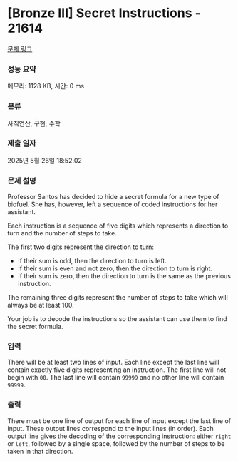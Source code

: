 # [Bronze III] Secret Instructions - 21614 

[문제 링크](https://www.acmicpc.net/problem/21614) 

### 성능 요약

메모리: 1128 KB, 시간: 0 ms

### 분류

사칙연산, 구현, 수학

### 제출 일자

2025년 5월 26일 18:52:02

### 문제 설명

<p>Professor Santos has decided to hide a secret formula for a new type of biofuel. She has, however, left a sequence of coded instructions for her assistant.</p>

<p>Each instruction is a sequence of five digits which represents a direction to turn and the number of steps to take.</p>

<p>The first two digits represent the direction to turn:</p>

<ul>
	<li>If their sum is odd, then the direction to turn is left.</li>
	<li>If their sum is even and not zero, then the direction to turn is right.</li>
	<li>If their sum is zero, then the direction to turn is the same as the previous instruction.</li>
</ul>

<p>The remaining three digits represent the number of steps to take which will always be at least 100.</p>

<p>Your job is to decode the instructions so the assistant can use them to find the secret formula.</p>

### 입력 

 <p>There will be at least two lines of input. Each line except the last line will contain exactly five digits representing an instruction. The first line will not begin with <code>00</code>. The last line will contain <code>99999</code> and no other line will contain <code>99999</code>.</p>

### 출력 

 <p>There must be one line of output for each line of input except the last line of input. These output lines correspond to the input lines (in order). Each output line gives the decoding of the corresponding instruction: either <code>right</code> or <code>left</code>, followed by a single space, followed by the number of steps to be taken in that direction.</p>

